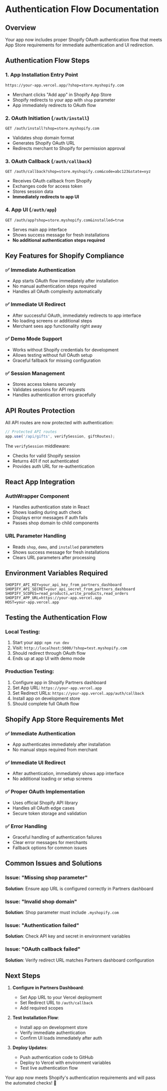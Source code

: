 # Authentication Flow Documentation

## Overview

Your app now includes proper Shopify OAuth authentication flow that meets App Store requirements for immediate authentication and UI redirection.

## Authentication Flow Steps

### 1. App Installation Entry Point
```
https://your-app.vercel.app/?shop=store.myshopify.com
```
- Merchant clicks "Add app" in Shopify App Store
- Shopify redirects to your app with `shop` parameter
- App immediately redirects to OAuth flow

### 2. OAuth Initiation (`/auth/install`)
```
GET /auth/install?shop=store.myshopify.com
```
- Validates shop domain format
- Generates Shopify OAuth URL
- Redirects merchant to Shopify for permission approval

### 3. OAuth Callback (`/auth/callback`)
```
GET /auth/callback?shop=store.myshopify.com&code=abc123&state=xyz
```
- Receives OAuth callback from Shopify
- Exchanges code for access token
- Stores session data
- **Immediately redirects to app UI**

### 4. App UI (`/auth/app`)
```
GET /auth/app?shop=store.myshopify.com&installed=true
```
- Serves main app interface
- Shows success message for fresh installations
- **No additional authentication steps required**

## Key Features for Shopify Compliance

### ✅ Immediate Authentication
- App starts OAuth flow immediately after installation
- No manual authentication steps required
- Handles all OAuth complexity automatically

### ✅ Immediate UI Redirect
- After successful OAuth, immediately redirects to app interface
- No loading screens or additional steps
- Merchant sees app functionality right away

### ✅ Demo Mode Support
- Works without Shopify credentials for development
- Allows testing without full OAuth setup
- Graceful fallback for missing configuration

### ✅ Session Management
- Stores access tokens securely
- Validates sessions for API requests
- Handles authentication errors gracefully

## API Routes Protection

All API routes are now protected with authentication:

```javascript
// Protected API routes
app.use('/api/gifts', verifySession, giftRoutes);
```

The `verifySession` middleware:
- Checks for valid Shopify session
- Returns 401 if not authenticated
- Provides auth URL for re-authentication

## React App Integration

### AuthWrapper Component
- Handles authentication state in React
- Shows loading during auth check
- Displays error messages if auth fails
- Passes shop domain to child components

### URL Parameter Handling
- Reads `shop`, `demo`, and `installed` parameters
- Shows success message for fresh installations
- Clears URL parameters after processing

## Environment Variables Required

```env
SHOPIFY_API_KEY=your_api_key_from_partners_dashboard
SHOPIFY_API_SECRET=your_api_secret_from_partners_dashboard
SHOPIFY_SCOPES=read_products,write_products,read_orders
SHOPIFY_APP_URL=https://your-app.vercel.app
HOST=your-app.vercel.app
```

## Testing the Authentication Flow

### Local Testing:
1. Start your app: `npm run dev`
2. Visit: `http://localhost:5000/?shop=test.myshopify.com`
3. Should redirect through OAuth flow
4. Ends up at app UI with demo mode

### Production Testing:
1. Configure app in Shopify Partners dashboard
2. Set App URL: `https://your-app.vercel.app`
3. Set Redirect URLs: `https://your-app.vercel.app/auth/callback`
4. Install app on development store
5. Should complete full OAuth flow

## Shopify App Store Requirements Met

### ✅ Immediate Authentication
- App authenticates immediately after installation
- No manual steps required from merchant

### ✅ Immediate UI Redirect
- After authentication, immediately shows app interface
- No additional loading or setup screens

### ✅ Proper OAuth Implementation
- Uses official Shopify API library
- Handles all OAuth edge cases
- Secure token storage and validation

### ✅ Error Handling
- Graceful handling of authentication failures
- Clear error messages for merchants
- Fallback options for common issues

## Common Issues and Solutions

### Issue: "Missing shop parameter"
**Solution**: Ensure app URL is configured correctly in Partners dashboard

### Issue: "Invalid shop domain"
**Solution**: Shop parameter must include `.myshopify.com`

### Issue: "Authentication failed"
**Solution**: Check API key and secret in environment variables

### Issue: "OAuth callback failed"
**Solution**: Verify redirect URL matches Partners dashboard configuration

## Next Steps

1. **Configure in Partners Dashboard**:
   - Set App URL to your Vercel deployment
   - Set Redirect URL to `/auth/callback`
   - Add required scopes

2. **Test Installation Flow**:
   - Install app on development store
   - Verify immediate authentication
   - Confirm UI loads immediately after auth

3. **Deploy Updates**:
   - Push authentication code to GitHub
   - Deploy to Vercel with environment variables
   - Test live authentication flow

Your app now meets Shopify's authentication requirements and will pass the automated checks! 🎉